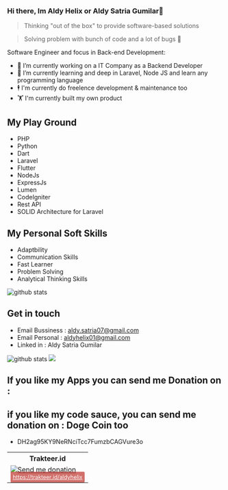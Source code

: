 ### Hi there, Im Aldy Helix or Aldy Satria Gumilar👋

> Thinking "out of the box" to provide software-based solutions 

> Solving problem with bunch of code and a lot of bugs 🐞

Software Engineer and focus in Back-end Development:

- 🔭  I’m currently working on a IT Company as a Backend Developer
- 🌱  I’m currently learning and deep in Laravel, Node JS and learn any programming language
- 🕴  ️I'm currently do freelence development & maintenance too
- 🏋️ I'm currently built my own product

## My Play Ground

- PHP
- Python
- Dart
- Laravel
- Flutter
- NodeJs
- ExpressJs
- Lumen
- CodeIgniter
- Rest API
- SOLID Architecture for Laravel

## My Personal Soft Skills
* Adaptbility
* Communication Skills
* Fast Learner
* Problem Solving
* Analytical Thinking Skills

![github stats](https://github-readme-stats.vercel.app/api/top-langs/?username=aldyhelix&langs_count=8&hide=c,css,assembly,c%2B%2B&layout=compact)

## Get in touch
- Email Bussiness : aldy.satria07@gmail.com
- Email Personal : aldyhelix01@gmail.com
- Linked in : Aldy Satria Gumilar

![github stats](https://github-readme-stats.vercel.app/api?username=aldyhelix&show_icons=true&count_private=true&include_all_commits)
![](https://github.com/aldyhelix/github-stats/blob/master/generated/overview.svg)


## If you like my Apps you can send me Donation on :
<table>
  <tr>
    <th>Trakteer.id</th>
  </tr>
  <tr>
     <td>
       <a href="https://trakteer.id/aldyhelix" target="_blank"><img src="https://i.postimg.cc/yNGPbQS3/index.png" alt="Send me donation"></img></a><br/>
       <a href="https://trakteer.id/aldyhelix" style="background: rgba(191,53,46,.7); text-align: center; color: white; box-sizing: border-box; max-width: 220px; padding: 5px; line-height: 1.25em; border-radius: .2em; font-size: .8em;">https://trakteer.id/aldyhelix</a>
    </td>
  </tr>
  
## if you like my code sauce, you can send me donation on : Doge Coin too
* DH2ag95KY9NeRNciTcc7FumzbCAGVure3o 

